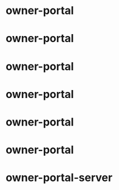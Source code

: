 # owner-portal
# owner-portal
# owner-portal
# owner-portal
# owner-portal
# owner-portal
# owner-portal-server
